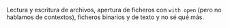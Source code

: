Lectura y escritura de archivos, apertura de ficheros con `with open` (pero no hablamos de contextos), ficheros binarios y de texto y no sé qué más.
